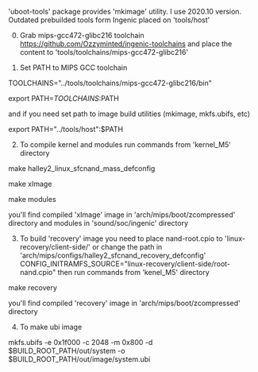 

'uboot-tools' package provides 'mkimage' utility. I use 2020.10 version. Outdated prebuilded tools form Ingenic placed on 'tools/host'

0.    Grab mips-gcc472-glibc216 toolchain https://github.com/Ozzyminted/ingenic-toolchains and place the content to 'tools/toolchains/mips-gcc472-glibc216'

1.    Set PATH to MIPS GCC toolchain

TOOLCHAINS="../tools/toolchains/mips-gcc472-glibc216/bin"

export PATH=$TOOLCHAINS:$PATH

and if you need set path to image build utilities (mkimage, mkfs.ubifs, etc)

export PATH="../tools/host":$PATH

2.    To compile kernel and modules run commands from 'kernel_M5' directory

make halley2_linux_sfcnand_mass_defconfig

make xImage

make modules

you'll find compiled 'xImage' image in 'arch/mips/boot/zcompressed' directory and modules in 'sound/soc/ingenic' directory

3.    To build 'recovery' image you need to place nand-root.cpio to 'linux-recovery/client-side/' or change the path in 'arch/mips/configs/halley2_sfcnand_recovery_defconfig' CONFIG_INITRAMFS_SOURCE="linux-recovery/client-side/root-nand.cpio" then run commands from 'kenel_M5' directory

make recovery

you'll find compiled 'recovery' image in 'arch/mips/boot/zcompressed' directory

4.    To make ubi image

mkfs.ubifs -e 0x1f000 -c 2048 -m 0x800 -d $BUILD_ROOT_PATH/out/system -o $BUILD_ROOT_PATH/out/image/system.ubi

